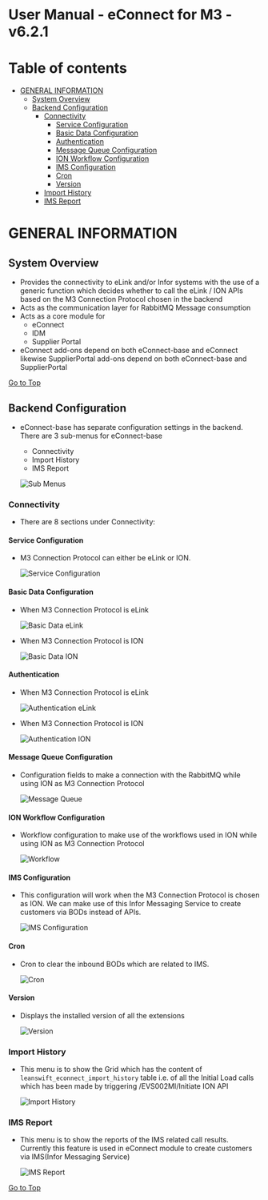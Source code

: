 #  User Manual - eConnect for M3 - v6.2.1

# Table of contents

- [GENERAL INFORMATION](#general-information)
  - [System Overview](#system-overview)
  - [Backend Configuration](#backend-configuration)
	- [Connectivity](#connectivity)
		- [Service Configuration](#service-configuration)
		- [Basic Data Configuration](#basic-data-configuration)
		- [Authentication](#authentication)
		- [Message Queue Configuration](#message-queue-configuration)
		- [ION Workflow Configuration](#ion-workflow-configuration)
		- [IMS Configuration](#ims-configuration)
		- [Cron](#cron)
		- [Version](#version)
	- [Import History](#import-history)
	- [IMS Report](#ims-report)

# GENERAL INFORMATION

## System Overview

- Provides the connectivity to eLink and/or Infor systems with the use of a generic function which decides whether to call the eLink / ION APIs based on the M3 Connection Protocol chosen in the backend
- Acts as the communication layer for RabbitMQ Message consumption
- Acts as a core module for 
	- eConnect
	- IDM
	- Supplier Portal
- eConnect add-ons depend on both eConnect-base and eConnect likewise SupplierPortal add-ons depend on both eConnect-base and SupplierPortal


[Go to Top](#table-of-contents)

## Backend Configuration

- eConnect-base has separate configuration settings in the backend. There are 3 sub-menus for eConnect-base
	- Connectivity
	- Import History
	- IMS Report

	![Sub Menus](../../../econnect-base/images/submenus.png)
	
### Connectivity
- There are 8 sections under Connectivity:

#### Service Configuration
- M3 Connection Protocol can either be eLink or ION.

	![Service Configuration](../../../econnect-base/images/service-configuration.png)

#### Basic Data Configuration
- When M3 Connection Protocol is eLink

	![Basic Data eLink](../../../econnect-base/images/basic-data-elink.png)

- When M3 Connection Protocol is ION

	![Basic Data ION](../../../econnect-base/images/basic-data.png)

#### Authentication
- When M3 Connection Protocol is eLink

	![Authentication eLink](../../../econnect-base/images/authentication-elink.png)

- When M3 Connection Protocol is ION

	![Authentication ION](../../../econnect-base/images/authentication.png)

#### Message Queue Configuration
- Configuration fields to make a connection with the RabbitMQ while using ION as M3 Connection Protocol

	![Message Queue](../../../econnect-base/images/message-queue.png)

#### ION Workflow Configuration
- Workflow configuration to make use of the workflows used in ION while using ION as M3 Connection Protocol

	![Workflow](../../../econnect-base/images/workflow.png)

#### IMS Configuration
- This configuration will work when the M3 Connection Protocol is chosen as ION. We can make use of this Infor Messaging Service to create customers via BODs instead of APIs.

	![IMS Configuration](../../../econnect-base/images/ims-configuration.png)

#### Cron
- Cron to clear the inbound BODs which are related to IMS.

	![Cron](../../../econnect-base/images/cron.png)

#### Version
- Displays the installed version of all the extensions

	![Version](../../../econnect-base/images/version.png)

### Import History
- This menu is to show the Grid which has the content of `leanswift_econnect_import_history` table i.e. of all the Initial Load calls which has been made by triggering /EVS002MI/Initiate ION API

	![Import History](../../../econnect-base/images/import-history.png)

### IMS Report
- This menu is to show the reports of the IMS related call results. Currently this feature is used in eConnect module to create customers via IMS(Infor Messaging Service)

	![IMS Report](../../../econnect-base/images/ims-report.png)

[Go to Top](#table-of-contents)
